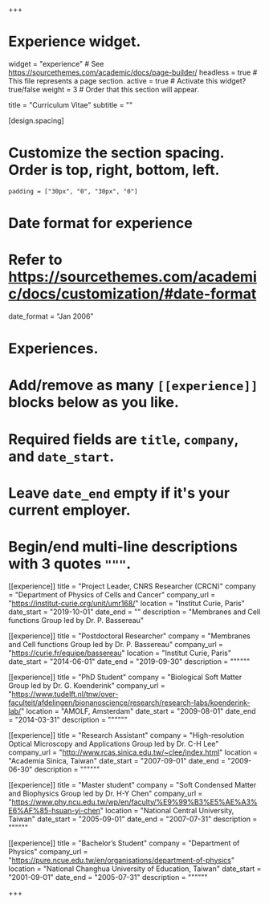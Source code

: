 +++
# Experience widget.
widget = "experience"  # See https://sourcethemes.com/academic/docs/page-builder/
headless = true  # This file represents a page section.
active = true  # Activate this widget? true/false
weight = 3  # Order that this section will appear.

title = "Curriculum Vitae"
subtitle = ""

[design.spacing]
  # Customize the section spacing. Order is top, right, bottom, left.
    padding = ["30px", "0", "30px", "0"]
	
# Date format for experience
#   Refer to https://sourcethemes.com/academic/docs/customization/#date-format
date_format = "Jan 2006"

# Experiences.
#   Add/remove as many `[[experience]]` blocks below as you like.
#   Required fields are `title`, `company`, and `date_start`.
#   Leave `date_end` empty if it's your current employer.
#   Begin/end multi-line descriptions with 3 quotes `"""`.

  
[[experience]]
  title = "Project Leader, CNRS Researcher (CRCN)"
  company = "Department of Physics of Cells and Cancer"
  company_url = "https://institut-curie.org/unit/umr168/"
  location = "Institut Curie, Paris"
  date_start = "2019-10-01"
  date_end = ""
  description = "Membranes and Cell functions Group led by Dr. P. Bassereau"

[[experience]]
  title = "Postdoctoral Researcher"
  company = "Membranes and Cell functions Group led by Dr. P. Bassereau"
  company_url = "https://curie.fr/equipe/bassereau"
  location = "Institut Curie, Paris"
  date_start = "2014-06-01"
  date_end = "2019-09-30"
  description = """"""
  
  [[experience]]
  title = "PhD Student"
  company = "Biological Soft Matter Group led by Dr. G. Koenderink"
  company_url = "https://www.tudelft.nl/tnw/over-faculteit/afdelingen/bionanoscience/research/research-labs/koenderink-lab/"
  location = "AMOLF, Amsterdam"
  date_start = "2009-08-01"
  date_end = "2014-03-31"
  description = """"""

  [[experience]]
  title = "Research Assistant"
  company = "High-resolution Optical Microscopy and Applications Group led by Dr. C-H Lee"
  company_url = "http://www.rcas.sinica.edu.tw/~clee/index.html"
  location = "Academia Sinica, Taiwan"
  date_start = "2007-09-01"
  date_end = "2009-06-30"
  description = """"""
  
  [[experience]]
  title = "Master student"
  company = "Soft Condensed Matter and Biophysics Group led by Dr. H-Y Chen"
  company_url = "https://www.phy.ncu.edu.tw/wp/en/faculty/%E9%99%B3%E5%AE%A3%E6%AF%85-hsuan-yi-chen"
  location = "National Central University, Taiwan"
  date_start = "2005-09-01"
  date_end = "2007-07-31"
  description = """"""

  [[experience]]
  title = "Bachelor’s Student"
  company = "Department of Physics"
  company_url = "https://pure.ncue.edu.tw/en/organisations/department-of-physics"
  location = "National Changhua University of Education, Taiwan"
  date_start = "2001-09-01"
  date_end = "2005-07-31"
  description = """"""
  
+++
